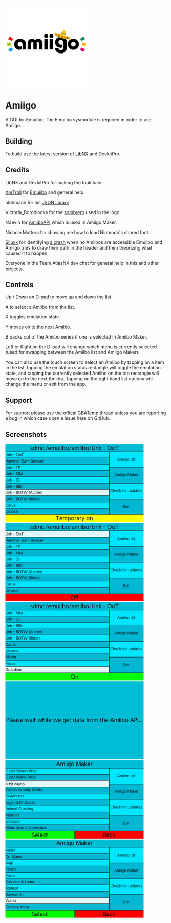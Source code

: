 ![Logo](icon.jpg)
# Amiigo
A GUI for Emuiibo. The Emuiibo sysmodule is required in order to use Amiigo.

## Building
To build use the latest version of [LibNX](https://github.com/switchbrew/libnx) and DevkitPro.

## Credits
LibNX and DevkitPro for making the toolchain.

[XorTroll](https://github.com/XorTroll/) for [Emuiibo](https://github.com/XorTroll/emuiibo) and general help.

nlohmann for his [JSON library](https://github.com/nlohmann/json) .

Victoria_Borodinova for the [sombrero](https://pixabay.com/illustrations/sombrero-hat-mexico-mexican-4280389/) used in the logo.

N3evin for [AmiiboAPI](https://github.com/N3evin/AmiiboAPI) which is used in Amiigo Maker.

Nichole Mattera for showing me how to load Nintendo's shared font.

[Slluxx](https://github.com/Slluxx) for identifying [a crash](https://github.com/CompSciOrBust/Amiigo/commit/db6942fcdbceb55cd281822fc09f6fe93219c8e5) when no Amiibos are accessible Emuiibo and Amiigo tries to draw their path in the header and then theorizing what caused it to happen.

Everyone in the Team AtlasNX dev chat  for general help in this and other projects.

## Controls
Up / Down on D-pad to move up and down the list.

A to select a Amiibo from the list.

X toggles emulation state.

Y moves on to the next Amiibo.

B backs out of the Amiibo series if one is selected in Amiibo Maker.

Left or Right on the D-pad will change which menu is currently selected (used for swapping between the Amiibo list and Amiigo Maker).

You can also use the touch screen to select an Amiibo by tapping on a item in the list, tapping the emulation status rectangle will toggle the emulation state, and tapping the currently selected Amiibo on the top rectangle will move on to the next Amiibo. Tapping on the right hand list options will change the menu or exit from the app.

## Support
For support please use [the offical GBATemp thread](https://gbatemp.net/threads/amiigo-emuiibo-gui.549964/) unless you are reporting a bug in which case open a issue here on GitHub.

## Screenshots
<img src="https://raw.githubusercontent.com/CompSciOrBust/Amiigo/master/Screenshots/Screenshot_1.jpg" width="432"/> <img src="https://raw.githubusercontent.com/CompSciOrBust/Amiigo/master/Screenshots/Screenshot_2.jpg" width="432"/>
<img src="https://raw.githubusercontent.com/CompSciOrBust/Amiigo/master/Screenshots/Screenshot_3.jpg" width="432"/> <img src="https://raw.githubusercontent.com/CompSciOrBust/Amiigo/master/Screenshots/Screenshot_4.jpg" width="432"/>
<img src="https://raw.githubusercontent.com/CompSciOrBust/Amiigo/master/Screenshots/Screenshot_5.jpg" width="432"/> <img src="https://raw.githubusercontent.com/CompSciOrBust/Amiigo/master/Screenshots/Screenshot_6.jpg" width="432"/>
